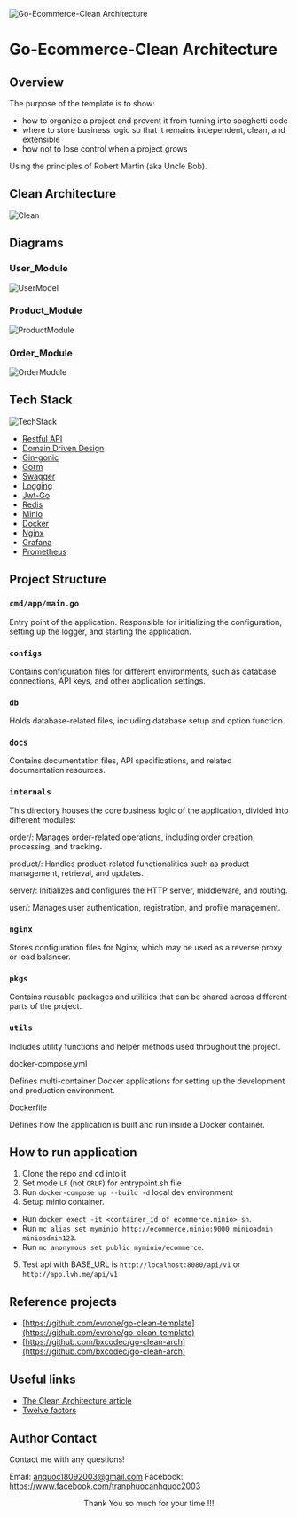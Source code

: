 ![Go-Ecommerce-Clean Architecture](docs/static/main.excalidraw.svg)

# Go-Ecommerce-Clean Architecture

## Overview

The purpose of the template is to show:

- how to organize a project and prevent it from turning into spaghetti code
- where to store business logic so that it remains independent, clean, and extensible
- how not to lose control when a project grows

Using the principles of Robert Martin (aka Uncle Bob).

## Clean Architecture
![Clean](docs/static/clean.excalidraw.svg)

## Diagrams
### User_Module
![UserModel](docs/static/user_module.excalidraw.svg)

### Product_Module
![ProductModule](docs/static/product_module.excalidraw.svg)

### Order_Module
![OrderModule](docs/static/order_module.excalidraw.svg)

## Tech Stack
![TechStack](docs/static/techstack.excalidraw.svg)
- [Restful API](https://docs.github.com/en/rest?apiVersion=2022-11-28)
- [Domain Driven Design](https://flowframework.readthedocs.io/en/stable/TheDefinitiveGuide/PartI/ConceptsOfModernProgramming.html)
- [Gin-gonic](https://github.com/gin-gonic/gin)
- [Gorm](https://github.com/go-gorm/gorm)
- [Swagger](https://github.com/swagger-api)
- [Logging](https://github.com/uber-go/zap)
- [Jwt-Go](https://github.com/golang-jwt/jwt)
- [Redis](https://github.com/redis/go-redis)
- [Minio](https://github.com/minio/minio-go)
- [Docker](https://www.docker.com/)
- [Nginx](https://nginx.org/)
- [Grafana](https://grafana.com/docs/grafana-cloud/monitor-infrastructure/integrations/integration-reference/integration-golang/)
- [Prometheus](https://github.com/prometheus/client_golang)

## Project Structure
### `cmd/app/main.go`

Entry point of the application. Responsible for initializing the configuration, setting up the logger, and starting the application.

### `configs`

Contains configuration files for different environments, such as database connections, API keys, and other application settings.

### `db`

Holds database-related files, including database setup and option function.

### `docs`

Contains documentation files, API specifications, and related documentation resources.

### `internals`

This directory houses the core business logic of the application, divided into different modules:

order/: Manages order-related operations, including order creation, processing, and tracking.

product/: Handles product-related functionalities such as product management, retrieval, and updates.

server/: Initializes and configures the HTTP server, middleware, and routing.

user/: Manages user authentication, registration, and profile management.

### `nginx`

Stores configuration files for Nginx, which may be used as a reverse proxy or load balancer.

### `pkgs`

Contains reusable packages and utilities that can be shared across different parts of the project.

### `utils`

Includes utility functions and helper methods used throughout the project.

docker-compose.yml

Defines multi-container Docker applications for setting up the development and production environment.

Dockerfile

Defines how the application is built and run inside a Docker container.

## How to run application
1. Clone the repo and cd into it
2. Set mode `LF` (not `CRLF`) for entrypoint.sh file  
3. Run `docker-compose up --build -d` local dev environment
4. Setup minio container.
- Run `docker exect -it <container_id of ecommerce.minio> sh`.
- Run `mc alias set myminio http://ecommerce.minio:9000 minioadmin minioadmin123`.
- Run `mc anonymous set public myminio/ecommerce`.
5. Test api with BASE_URL is `http://localhost:8080/api/v1` or `http://app.lvh.me/api/v1`

## Reference projects

- [https://github.com/evrone/go-clean-template](https://github.com/evrone/go-clean-template)
- [https://github.com/bxcodec/go-clean-arch](https://github.com/bxcodec/go-clean-arch)

## Useful links

- [The Clean Architecture article](https://blog.cleancoder.com/uncle-bob/2012/08/13/the-clean-architecture.html)
- [Twelve factors](https://12factor.net/ru/)


## Author Contact

Contact me with any questions!<br>

Email: anquoc18092003@gmail.com
Facebook: https://www.facebook.com/tranphuocanhquoc2003

<p style="text-align:center">Thank You so much for your time !!!</p>